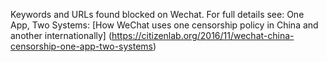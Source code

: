 Keywords and URLs found blocked on Wechat. For full details see: One App, Two Systems: [How WeChat uses one censorship policy in China and another internationally]
(https://citizenlab.org/2016/11/wechat-china-censorship-one-app-two-systems)
